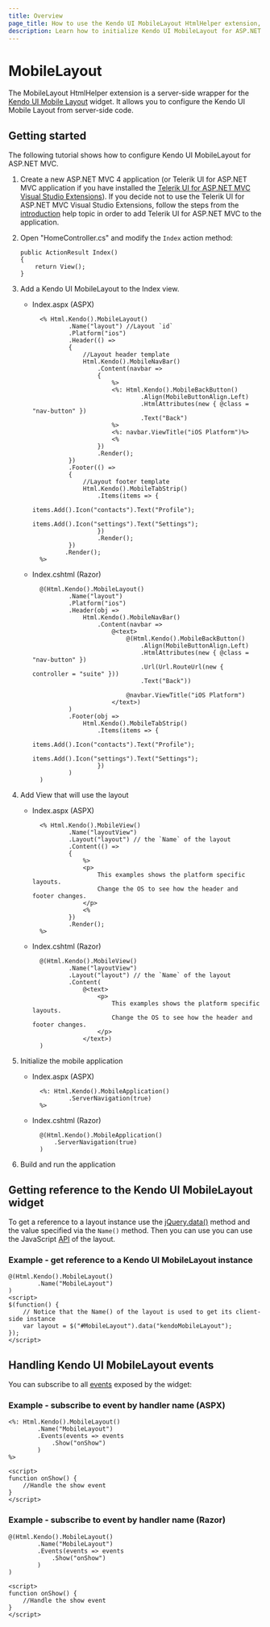 ```yaml
---
title: Overview
page_title: How to use the Kendo UI MobileLayout HtmlHelper extension, server-side ASP.NET MVC wrapper for Kendo UI Mobile Layout widget
description: Learn how to initialize Kendo UI MobileLayout for ASP.NET MVC, handle Kendo UI MobileLayout Events, access an existing layout with MobileLayout HtmlHelper extension documentation.
---
```


# MobileLayout

The MobileLayout HtmlHelper extension is a server-side wrapper for the [Kendo UI Mobile Layout](/api/mobile/layout) widget. It allows you to configure the Kendo UI Mobile Layout
from server-side code.

## Getting started

The following tutorial shows how to configure Kendo UI MobileLayout for ASP.NET MVC.

1.  Create a new ASP.NET MVC 4 application (or Telerik UI for ASP.NET MVC application if you have installed the [Telerik UI for ASP.NET MVC Visual Studio Extensions](/aspnet-mvc/introduction#kendo-ui-for-asp.net-mvc-visual-studio-extensions)).
If you decide not to use the Telerik UI for ASP.NET MVC Visual Studio Extensions, follow the steps from the [introduction](/aspnet-mvc/introduction) help topic in order
to add Telerik UI for ASP.NET MVC to the application.
1.  Open "HomeController.cs" and modify the `Index` action method:

        public ActionResult Index()
        {
            return View();
        }

1. Add a Kendo UI MobileLayout to the Index view.
    - Index.aspx (ASPX)

            <% Html.Kendo().MobileLayout()
                    .Name("layout") //Layout `id`
                    .Platform("ios")
                    .Header(() =>
                    {
                        //Layout header template
                        Html.Kendo().MobileNavBar()
                            .Content(navbar =>
                            {
                                %>
                                <%: Html.Kendo().MobileBackButton()
                                        .Align(MobileButtonAlign.Left)
                                        .HtmlAttributes(new { @class = "nav-button" })
                                        .Text("Back")
                                %>
                                <%: navbar.ViewTitle("iOS Platform")%>
                                <%
                            })
                            .Render();
                    })
                    .Footer(() =>
                    {
                        //Layout footer template
                        Html.Kendo().MobileTabStrip()
                            .Items(items => {
                                items.Add().Icon("contacts").Text("Profile");
                                items.Add().Icon("settings").Text("Settings");
                            })
                            .Render();
                    })
                   .Render();
            %>

    - Index.cshtml (Razor)

            @(Html.Kendo().MobileLayout()
                    .Name("layout")
                    .Platform("ios")
                    .Header(obj =>
                        Html.Kendo().MobileNavBar()
                            .Content(navbar =>
                                @<text>
                                    @(Html.Kendo().MobileBackButton()
                                        .Align(MobileButtonAlign.Left)
                                        .HtmlAttributes(new { @class = "nav-button" })
                                        .Url(Url.RouteUrl(new { controller = "suite" }))
                                        .Text("Back"))

                                    @navbar.ViewTitle("iOS Platform")
                                </text>)
                    )
                    .Footer(obj =>
                        Html.Kendo().MobileTabStrip()
                            .Items(items => {
                                items.Add().Icon("contacts").Text("Profile");
                                items.Add().Icon("settings").Text("Settings");
                            })
                    )
            )

1. Add View that will use the layout
    - Index.aspx (ASPX)

            <% Html.Kendo().MobileView()
                    .Name("layoutView")
                    .Layout("layout") // the `Name` of the layout
                    .Content(() =>
                    {
                        %>
                        <p>
                            This examples shows the platform specific layouts.
                            Change the OS to see how the header and footer changes.
                        </p>
                        <%
                    })
                    .Render();
            %>

    - Index.cshtml (Razor)

            @(Html.Kendo().MobileView()
                    .Name("layoutView")
                    .Layout("layout") // the `Name` of the layout
                    .Content(
                        @<text>
                            <p>
                                This examples shows the platform specific layouts.
                                Change the OS to see how the header and footer changes.
                            </p>
                        </text>)
            )

1. Initialize the mobile application
    - Index.aspx (ASPX)

            <%: Html.Kendo().MobileApplication()
                    .ServerNavigation(true)
            %>

    - Index.cshtml (Razor)

            @(Html.Kendo().MobileApplication()
                .ServerNavigation(true)
            )

1. Build and run the application

## Getting reference to the Kendo UI MobileLayout widget

To get a reference to a layout instance use the [jQuery.data()](http://api.jquery.com/jQuery.data/) method and the value specified via the `Name()` method.
Then you can use you can use the JavaScript [API](/api/mobile/layout#methods) of the layout.

### Example - get reference to a Kendo UI MobileLayout instance

    @(Html.Kendo().MobileLayout()
            .Name("MobileLayout")
    )
    <script>
    $(function() {
        // Notice that the Name() of the layout is used to get its client-side instance
        var layout = $("#MobileLayout").data("kendoMobileLayout");
    });
    </script>


## Handling Kendo UI MobileLayout events

You can subscribe to all [events](/api/mobile/layout#events) exposed by the widget:

### Example - subscribe to event by handler name (ASPX)

    <%: Html.Kendo().MobileLayout()
            .Name("MobileLayout")
            .Events(events => events
                .Show("onShow")
            )
    %>

    <script>
    function onShow() {
        //Handle the show event
    }
    </script>


### Example - subscribe to event by handler name (Razor)

    @(Html.Kendo().MobileLayout()
            .Name("MobileLayout")
            .Events(events => events
                .Show("onShow")
            )
    )

    <script>
    function onShow() {
        //Handle the show event
    }
    </script>
